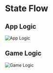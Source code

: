 # State Flow

## App Logic
![App Logic](./AppLogic.g.puml)

## Game Logic
![Game Logic](./GameLogic.g.puml)
